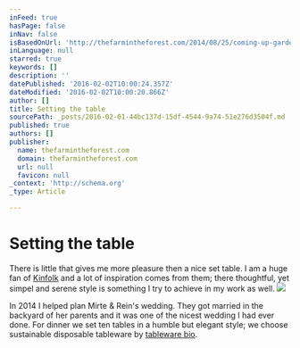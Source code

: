 ```yaml
---
inFeed: true
hasPage: false
inNav: false
isBasedOnUrl: 'http://thefarmintheforest.com/2014/08/25/coming-up-garden-wedding/#jp-carousel-408'
inLanguage: null
starred: true
keywords: []
description: ''
datePublished: '2016-02-02T10:00:24.357Z'
dateModified: '2016-02-02T10:00:20.866Z'
author: []
title: Setting the table
sourcePath: _posts/2016-02-01-44bc137d-15df-4544-9a74-51e276d3504f.md
published: true
authors: []
publisher:
  name: thefarmintheforest.com
  domain: thefarmintheforest.com
  url: null
  favicon: null
_context: 'http://schema.org'
_type: Article

---
```

# Setting the table

There is little that gives me more pleasure then a nice set table. I am a huge fan of [Kinfolk][0] and a lot of inspiration comes from them; there thoughtful, yet simpel and serene style is something I try to achieve in my work as well. ![](https://thefarmintheforest.files.wordpress.com/2014/08/20140830-mirte-rein-287.jpg?w=1200&h=&crop=1)

In 2014 I helped plan Mirte & Rein's wedding. They got married in the backyard of her parents and it was one of the nicest wedding I had ever done. For dinner we set ten tables in a humble but elegant style; we choose sustainable disposable tableware by [tableware bio][1]. 

[0]: http://www.kinfolk.com/
[1]: http://www.tableware.bio/nl/